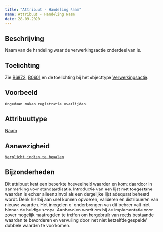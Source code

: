 ```yaml
---
title: "Attribuut - Handeling Naam"
name: Attribuut - Handeling Naam
date: 28-09-2020
---
```


## Beschrijving
Naam van de handeling waar de verwerkingsactie onderdeel van is.


## Toelichting
Zie [B6872](../../achtergronddocumentatie/ontwerp/artefacten/6872.md), [B0601](../../achtergronddocumentatie/ontwerp/artefacten/0601.md) en de toelichting bij het objecttype [Verwerkingsactie](../objecttypen/Verwerkingsactie.md).

## Voorbeeld
`Ongedaan maken registratie overlijden`

## Attribuuttype
[Naam](../attribuuttypen/Naam.md)

## Aanwezigheid
[`Verplicht indien te bepalen`](../../gegevenswoordenboek/readme.md#bijzondere-meta-attributen)

## Bijzonderheden
Dit attribuut kent een beperkte hoeveelheid waarden en komt daardoor in aanmerking voor standaardisatie. Introductie van een lijst met toegestane waarden is echter alleen zinvol als een dergelijke lijst adequaat beheerd wordt. Denk hierbij aan snel kunnen opvoeren, valideren en distribueren van nieuwe waarden. Het inregelen of onderbrengen van dit beheer valt niet binnen de huidige scope. Aanbevolen wordt om bij de implementatie voor zover mogelijk maatregelen te treffen om hergebruik van reeds bestaande waarden te bevorderen en vervuiling door ‘net niet hetzelfde gespelde’ dubbele waarden te voorkomen.
